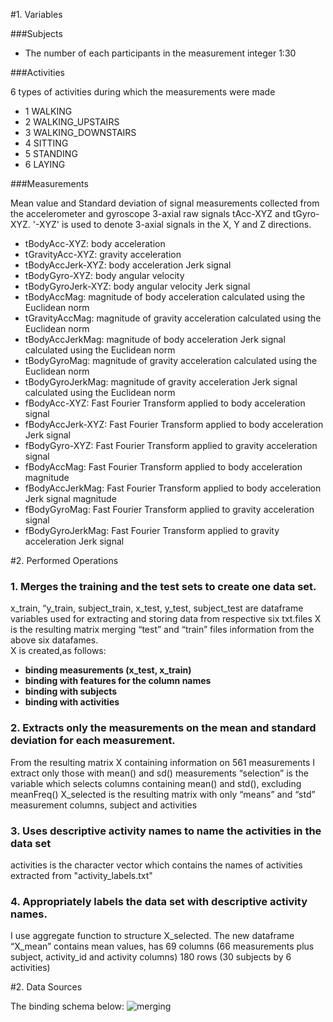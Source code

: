 #1. Variables

###Subjects
- The number of each participants in the measurement
integer 1:30

###Activities

6 types of activities during which the measurements were made
- 1 WALKING 
- 2 WALKING_UPSTAIRS  
- 3 WALKING_DOWNSTAIRS 
- 4 SITTING
- 5 STANDING 
- 6 LAYING

###Measurements

Mean value and Standard deviation of signal measurements collected from the accelerometer and gyroscope 3-axial raw signals tAcc-XYZ and tGyro-XYZ.  '-XYZ' is used to denote 3-axial signals in the X, Y and Z directions.
-	tBodyAcc-XYZ: body acceleration 
-	tGravityAcc-XYZ: gravity acceleration 
-	tBodyAccJerk-XYZ: body acceleration Jerk signal
-	tBodyGyro-XYZ: body angular velocity
-	tBodyGyroJerk-XYZ: body angular velocity Jerk signal
-	tBodyAccMag: magnitude of body acceleration calculated using the Euclidean norm
-	tGravityAccMag: magnitude of gravity acceleration calculated using the Euclidean norm
-	tBodyAccJerkMag: magnitude of body acceleration Jerk signal calculated using the Euclidean norm
-	tBodyGyroMag: magnitude of gravity acceleration calculated using the Euclidean norm
-	tBodyGyroJerkMag: magnitude of gravity acceleration Jerk signal calculated using the Euclidean norm
-	fBodyAcc-XYZ: Fast Fourier Transform applied to body acceleration signal
-	fBodyAccJerk-XYZ: Fast Fourier Transform applied to body acceleration Jerk signal
-	fBodyGyro-XYZ: Fast Fourier Transform applied to gravity acceleration signal
-	fBodyAccMag: Fast Fourier Transform applied to body acceleration magnitude
-	fBodyAccJerkMag: Fast Fourier Transform applied to body acceleration Jerk signal magnitude
-	fBodyGyroMag: Fast Fourier Transform applied to gravity acceleration signal
-	fBodyGyroJerkMag: Fast Fourier Transform applied to gravity acceleration Jerk signal


#2. Performed Operations

### 1. Merges the training and the test sets to create one data set.
x_train, “y_train, subject_train, x_test, y_test, subject_test are dataframe variables used for extracting and storing data from respective six txt.files 
X is the resulting matrix merging “test” and “train” files information from the above six datafames.  
X is created,as follows:
* **binding measurements (x_test, x_train)**
* **binding with features for the column names**
* **binding with subjects**
* **binding with activities**

### 2. Extracts only the measurements on the mean and standard deviation for each measurement.
From the resulting matrix X containing information on 561 measurements I extract only those with mean() and sd() measurements
“selection” is the variable which selects columns containing mean() and std(), excluding meanFreq()
X_selected is the resulting matrix with only “means” and “std” measurement columns, subject and activities

### 3. Uses descriptive activity names to name the activities in the data set
activities is the character vector which contains the names of activities extracted from "activity_labels.txt"

### 4. Appropriately labels the data set with descriptive activity names.
I use aggregate function to structure X_selected. The new dataframe “X_mean” contains mean values, has  69 columns (66 measurements plus subject, activity_id and activity columns) 180 rows (30 subjects by 6 activities)


#2. Data Sources

The binding schema below:
![merging](https://coursera-forum-screenshots.s3.amazonaws.com/ab/a2776024af11e4a69d5576f8bc8459/Slide2.png)

